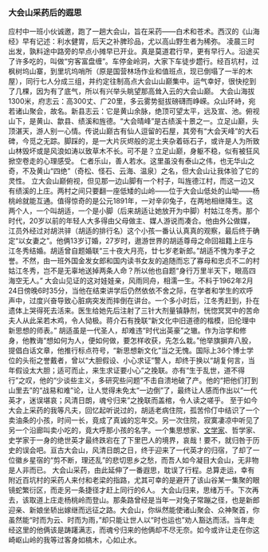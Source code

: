 ### 大会山采药后的遐思
应村中一班小伙诚邀，跑了一趟大会山，旨在采药——白术和苍术。西汉的《山海经》早有记述：利水健胃，后天之补脾珍品，尤以高山野生者为稀弥。
凌晨三时出发，孰料途中路旁的早点小摊早已开业。真是莫道君行早，更有早行人。沿途买了许多吃的，叫做“穷客富盘缠”。车停金岭洞，大家下车徒步趱行。经百坑村，过枫树坞山寨，到里坑坞哨所（原是国营林场作业和值班点，现已倒塌了一半的木屋），同行七人分成三组，并约定往制高点大会山山巅集中。运气幸好，很快挖到了几棵，因为有了底气，所以有兴举头眺望那高耸入云的大会山巅。
大会山海拔1300米，府志云：高300丈、广20里，多云雾势挺拔磅礴而峥嵘。众山环峙，宛若诸山聚会，故名。新县志云：它是黄山余脉，绝顶可望太平，远及宣、池。俯视山下，是黄山、歙县、绩溪和旌德。“大会晴峰”是古绩溪十景之一。立足山巅，头顶湛天，游人别一心情。传说山巅古有仙人逗留的石屋，其旁有“大会天峰”的大石碑，今觅之无踪。脚踩的，是一大片灰烬般的泥土夹杂着砾石子，或许是人为所致山林毁坏或是风浪如涛以致草木不长。可不是？立足山巅，身躯不稳，似有被狂风掀空卷走的心理感受。
仁者乐山，善人若水。这里虽没有泰山之伟，也无华山之奇，不及黄山“四绝”（奇松、怪石、云海、温泉）之名，但大会山让我体验了它的灵性。
立大会山巅俯视，但见那一边山脚有一个村子，叫旌德江村，而这一边又有绩溪的上庄。两村之间只要翻一座低矮的山岭——位于大会山低处的山坳——杨桃岭就能互通。值得惊奇的是公元1891年，一对辛卯兔子，在两地相继降生。这两个人，一个叫胡适，一个是小脚（后来胡适让她放开为中脚）村姑江冬秀。那个时代，20岁以前的年轻人大多得由父母做主、媒人游说而凑合。他由外公做媒，江员外经过对胡洪骍（胡适的排行名）这个小孩一番认认真真的观察，最后终于确定“以女妻之”。他俩13岁订婚，27岁时，遨游世界的胡适尊母之命回祖籍上庄与江冬秀结婚。胡适曾自题婚联“三十夜大月亮，廿七岁老新郎。”胡适不愧为孝子之誉。不然，由一班外国金发女郎和国内读书女友的追随而忘了寡母和忠贞不二的村姑江冬秀，岂不是无辜地送掉两条人命？所以他也自题“身行万里半天下，眼高四海空无人。”
大会山见证的这对娃娃亲，风雨同舟，相濡一生。不料于1962年2月24日傍晚6时35分，当他在结束讲学后仍然依依不舍之际，在学者和学生的欢呼声中，过度兴奋导致心脏病突发而摔倒在讲台。一个多小时后，江冬秀赶到，扑在遗体上哭得死去活来。医生给她先后注射了三针大剂量镇静剂，恍惚冥冥中的苦命夫人从此呆若木鸡，令人恸极。蒋介石有挽联“新文化中旧道德的楷模，旧伦理中新思想的师表。”
胡适虽是一代圣人，却难违“时代出英豪”之辙。作为治学和修身，他教诲“想如何为人，便如何做，要怎样收获，先怎么栽。”他举旗摒弃八股，提倡白话文章，他推行标点符号，“新思想新文化”当之无愧。国际上36个博士学位的头衔之誉戴者，曾以“大胆假设、小心求证”警人，却终于换以“胡复何言，当年假设太大胆；适可而止，来生求证要小心”之挽联。亦有“生于乱世，道不得行”之叹，他的“少谈些主义，多研究些问题”不击自溃地破了产。他的“把他们打到山里去”的“战易和难”论，让人觉得未免太“一边倒”了，最终让人感而作出以“一代英才，迷误堪哀；风清日朗，魂兮归来”之挽联而盖棺，令人读之嗟乎。
至于如今大会上采药的我等凡夫，回忆起听说过的，胡适老病住院，孤苦伶仃中结识了一个卖油条的小孩，时间一长，竟成了真诚的忘年交。另一次住院，寂寞凄凉中听见了另一个沿廊叫卖小吃的，竟大呼那小孩的名字。一个集思想家、[文学家](https://baike.sogou.com/lemma/ShowInnerLink.htm?lemmaId=59537&ss_c=ssc.citiao.link)、哲学家、史学家于一身的绝世英才最终跌宕在了下里巴人的境界，哀哉！要不，就归咎于历史的误会吧。亘古大会山，风清日朗之日，终于迎来了一代英才的归宿，了却了一位徽乡星宿的“剪不断，理还乱”的悲切思乡之愁，而吾人如今凝目大会山，无非物是人非而已。
大会山采药，由此延伸了一番遐思，耽误了行程。总算走运，幸有附近百坑村的采药人来付和老梁的指路，尤其可幸的是避开了该山谷某一集聚的眼镜蛇繁衍区，而走另一条捷径才赶上同行的6人。
大会山归来，思绪万千。下次再去，该取道上庄走杨桃岭而登山。那条路曾经是当年一对兔子常蹦之径，也是新郎迎亲、新娘坐轿出嫁继而远征之路。大会山，你纵然能使诸山聚会、众神聚首，你虽然能“时而为云、时而为雨，”却只能让世人以“时也运也”劝人豁达而活。当年走经这里的他俩该是踌躇满志，而魂兮归来的他俩却不尽无奈。如今或许让走在你这崎岖山岭的我等过客身如槁木，心如止水。